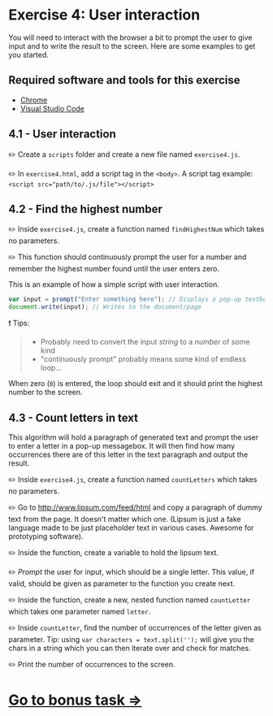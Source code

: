 # Exercise 4: User interaction

You will need to interact with the browser a bit to prompt the user to give input and to write the result to the screen. Here are some examples to get you started.

## Required software and tools for this exercise

- [Chrome](https://www.google.com/chrome)
- [Visual Studio Code](https://code.visualstudio.com)

## 4.1 - User interaction

:pencil2: Create a `scripts` folder and create a new file named `exercise4.js`.

:pencil2: In `exercise4.html`, add a script tag in the `<body>`. A script tag example: `<script src="path/to/.js/file"></script>`

## 4.2 - Find the highest number

:pencil2: Inside `exercise4.js`, create a function named `findHighestNum` which takes no parameters.

:pencil2: This function should continuously prompt the user for a number and remember the highest number found until the user enters zero.

This is an example of how a simple script with user interaction.

```javascript
var input = prompt("Enter something here"); // Displays a pop-up textbox in the browser
document.write(input); // Writes to the document/page
```

:exclamation: Tips:

> - Probably need to convert the input _string_ to a _number_ of some kind
> - "continuously prompt" probably means some kind of endless loop...

When zero (`0`) is entered, the loop should exit and it should print the highest number to the screen.

## 4.3 - Count letters in text

This algorithm will hold a paragraph of generated text and prompt the user to enter a letter in a pop-up messagebox. It will then find how many occurrences there are of this letter in the text paragraph and output the result.

:pencil2: Inside `exercise4.js`, create a function named `countLetters` which takes no parameters.

:pencil2: Go to http://www.lipsum.com/feed/html and copy a paragraph of dummy text from the page. It doesn't matter which one. (Lipsum is just a fake language made to be just placeholder text in various cases. Awesome for prototyping software).

:pencil2: Inside the function, create a variable to hold the lipsum text.

:pencil2: _Prompt_ the user for input, which should be a single letter. This value, if valid, should be given as parameter to the function you create next.

:pencil2: Inside the function, create a new, nested function named `countLetter` which takes one parameter named `letter`.

:pencil2: Inside `countLetter`, find the number of occurrences of the letter given as parameter. Tip: using `var characters = text.split('');` will give you the chars in a string which you can then iterate over and check for matches.

:pencil2: Print the number of occurrences to the screen.

# [Go to bonus task =>](../bonus-1/README.md)
